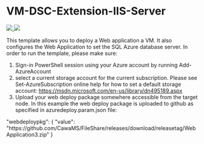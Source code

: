 # VM-DSC-Extension-IIS-Server

<a href="https://portal.azure.com/#create/Microsoft.Template/uri/https%3A%2F%2Fraw.githubusercontent.com%2FAzure%2Fazure-quickstart-templates%2Fmaster%2F201-web-app-vm-dsc%2Fazuredeploy.json" target="_blank">
    <img src="http://azuredeploy.net/deploybutton.png"/>
</a>
<a href="http://armviz.io/#/?load=https%3A%2F%2Fraw.githubusercontent.com%2FAzure%2Fazure-quickstart-templates%2Fmaster%2F201-web-app-vm-dsc%2Fazuredeploy.json" target="_blank">
    <img src="http://armviz.io/visualizebutton.png"/>
</a>

<p>
This template allows you to deploy a Web application a VM. It also configures the Web Application to set the SQL Azure database server.
In order to run the template, please make sure:
</p>

1. Sign-in PowerShell session using your Azure account by running Add-AzureAccount
2. select a current storage account for the current subscription. Please see Set-AzureSubscription online help for how to set a default storage account: https://msdn.microsoft.com/en-us/library/dn495189.aspx
3. Upload your web deploy package somewhere accessible from the target node. In this example the web deploy package is uploaded to github as specified in azuredeploy.param.json file:

<p>
   "webdeploypkg": {
            "value": "https://github.com/CawaMS/FileShare/releases/download/releasetag/WebApplication3.zip"
        }
</P>
